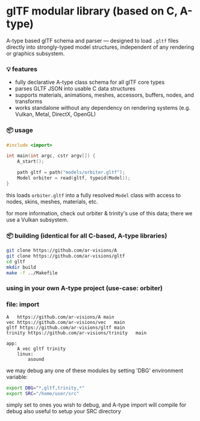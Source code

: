 # glTF modular library (based on C, A-type)

A-type based glTF schema and parser — designed to load `.gltf` files directly into strongly-typed model structures, independent of any rendering or graphics subsystem.

### 💡 features
- fully declarative A-type class schema for all glTF core types  
- parses GLTF JSON into usable C data structures  
- supports materials, animations, meshes, accessors, buffers, nodes, and transforms  
- works standalone without any dependency on rendering systems (e.g. Vulkan, Metal, DirectX, OpenGL)

### 📦 usage

```c
#include <import>

int main(int argc, cstr argv[]) {
    A_start();

    path gltf = path("models/orbiter.gltf");
    Model orbiter = read(gltf, typeid(Model));
}
```
this loads `orbiter.gltf` into a fully resolved `Model` class with access to nodes, skins, meshes, materials, etc.

for more information, check out orbiter & trinity's use of this data; there we use a Vulkan subsystem.

### 📦 building (identical for all C-based, A-type libraries)

```sh
git clone https://github.com/ar-visions/A
git clone https://github.com/ar-visions/gltf
cd gltf
mkdir build
make -f ../Makefile
```

### using in your own A-type project (use-case: orbiter)
### file: import

```import
A	https://github.com/ar-visions/A	main
vec	https://github.com/ar-visions/vec	main
gltf https://github.com/ar-visions/gltf main
trinity	https://github.com/ar-visions/trinity	main

app:
	A vec gltf trinity
	linux:
		asound

```

we may debug any one of these modules by setting 'DBG' environment variable:
```sh
export DBG="*,gltf,trinity,*"
export SRC="/home/user/src"
```
simply set to ones you wish to debug, and A-type import will compile for debug
also useful to setup your SRC directory